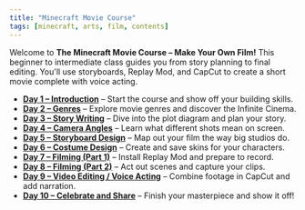 ```yaml
---
title: "Minecraft Movie Course"
tags: [minecraft, arts, film, contents]
---
```


Welcome to **The Minecraft Movie Course – Make Your Own Film!** This beginner to intermediate class guides you from story planning to final editing. You'll use storyboards, Replay Mod, and CapCut to create a short movie complete with voice acting.

* [**Day 1 – Introduction**](./minecraft_movie_course/Day-1/00_introduction) – Start the course and show off your building skills.
* [**Day 2 – Genres**](./minecraft_movie_course/Day-2/00_movie_genre) – Explore movie genres and discover the Infinite Cinema.
* [**Day 3 – Story Writing**](./minecraft_movie_course/Day-3/00_story_writing) – Dive into the plot diagram and plan your story.
* [**Day 4 – Camera Angles**](./minecraft_movie_course/Day-4/00_camera_angles) – Learn what different shots mean on screen.
* [**Day 5 – Storyboard Design**](./minecraft_movie_course/Day-5/00_storyboards) – Map out your film the way big studios do.
* [**Day 6 – Costume Design**](./minecraft_movie_course/Day-6/00_costume_design) – Create and save skins for your characters.
* [**Day 7 – Filming (Part 1)**](./minecraft_movie_course/Day-7/00_filming_part1) – Install Replay Mod and prepare to record.
* [**Day 8 – Filming (Part 2)**](./minecraft_movie_course/Day-8/00_filming_part2) – Act out scenes and capture your clips.
* [**Day 9 – Video Editing / Voice Acting**](./minecraft_movie_course/Day-9/00_video_editing_voice_acting) – Combine footage in CapCut and add narration.
* [**Day 10 – Celebrate and Share**](./minecraft_movie_course/Day-10/00_celebrate_share) – Finish your masterpiece and show it off!
